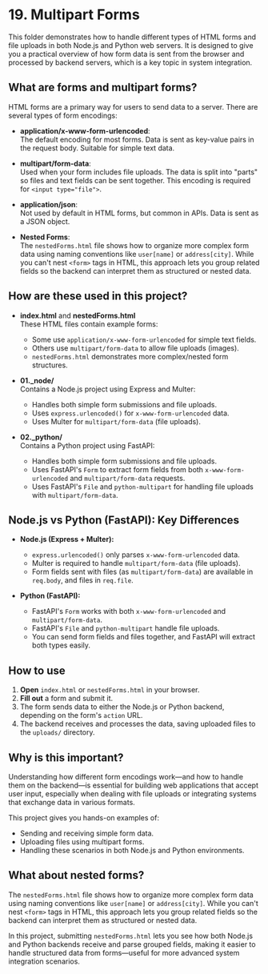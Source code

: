 # 19. Multipart Forms

This folder demonstrates how to handle different types of HTML forms and file uploads in both Node.js and Python web servers. It is designed to give you a practical overview of how form data is sent from the browser and processed by backend servers, which is a key topic in system integration.

## What are forms and multipart forms?

HTML forms are a primary way for users to send data to a server. There are several types of form encodings:

- **application/x-www-form-urlencoded**:  
  The default encoding for most forms. Data is sent as key-value pairs in the request body. Suitable for simple text data.

- **multipart/form-data**:  
  Used when your form includes file uploads. The data is split into "parts" so files and text fields can be sent together. This encoding is required for `<input type="file">`.

- **application/json**:  
  Not used by default in HTML forms, but common in APIs. Data is sent as a JSON object.

- **Nested Forms**:  
  The `nestedForms.html` file shows how to organize more complex form data using naming conventions like `user[name]` or `address[city]`. While you can't nest `<form>` tags in HTML, this approach lets you group related fields so the backend can interpret them as structured or nested data.

## How are these used in this project?

- **index.html** and **nestedForms.html**  
  These HTML files contain example forms:
  - Some use `application/x-www-form-urlencoded` for simple text fields.
  - Others use `multipart/form-data` to allow file uploads (images).
  - `nestedForms.html` demonstrates more complex/nested form structures.

- **01._node/**  
  Contains a Node.js project using Express and Multer:
  - Handles both simple form submissions and file uploads.
  - Uses `express.urlencoded()` for `x-www-form-urlencoded` data.
  - Uses Multer for `multipart/form-data` (file uploads).

- **02._python/**  
  Contains a Python project using FastAPI:
  - Handles both simple form submissions and file uploads.
  - Uses FastAPI's `Form` to extract form fields from both `x-www-form-urlencoded` and `multipart/form-data` requests.
  - Uses FastAPI's `File` and `python-multipart` for handling file uploads with `multipart/form-data`.

## Node.js vs Python (FastAPI): Key Differences

- **Node.js (Express + Multer):**
  - `express.urlencoded()` only parses `x-www-form-urlencoded` data.
  - Multer is required to handle `multipart/form-data` (file uploads).
  - Form fields sent with files (as `multipart/form-data`) are available in `req.body`, and files in `req.file`.

- **Python (FastAPI):**
  - FastAPI's `Form` works with both `x-www-form-urlencoded` and `multipart/form-data`.
  - FastAPI's `File` and `python-multipart` handle file uploads.
  - You can send form fields and files together, and FastAPI will extract both types easily.

## How to use

1. **Open** `index.html` or `nestedForms.html` in your browser.
2. **Fill out** a form and submit it.
3. The form sends data to either the Node.js or Python backend, depending on the form's `action` URL.
4. The backend receives and processes the data, saving uploaded files to the `uploads/` directory.

## Why is this important?

Understanding how different form encodings work—and how to handle them on the backend—is essential for building web applications that accept user input, especially when dealing with file uploads or integrating systems that exchange data in various formats.

This project gives you hands-on examples of:
- Sending and receiving simple form data.
- Uploading files using multipart forms.
- Handling these scenarios in both Node.js and Python environments.

## What about nested forms?

The `nestedForms.html` file shows how to organize more complex form data using naming conventions like `user[name]` or `address[city]`. While you can't nest `<form>` tags in HTML, this approach lets you group related fields so the backend can interpret them as structured or nested data.

In this project, submitting `nestedForms.html` lets you see how both Node.js and Python backends receive and parse grouped fields, making it easier to handle structured data from forms—useful for more advanced system integration scenarios.